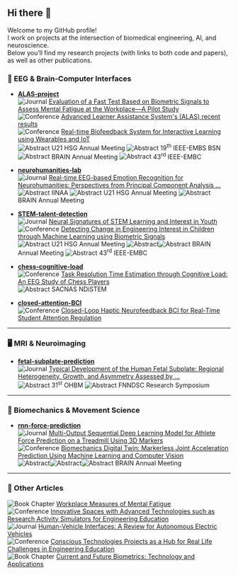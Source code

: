 ## Hi there 👋
Welcome to my GitHub profile!  
I work on projects at the intersection of biomedical engineering, AI, and neuroscience.  
Below you’ll find my research projects (with links to both code and papers), as well as other publications.  

### 🧠 EEG & Brain-Computer Interfaces
- **[ALAS-project](https://github.com/miltoncandela/ALAS-project)**  
![Journal](https://img.shields.io/badge/2021-Journal-blue) [Evaluation of a Fast Test Based on Biometric Signals to Assess Mental Fatigue at the Workplace—A Pilot Study](https://doi.org/10.3390/ijerph182211891)  
![Conference](https://img.shields.io/badge/2021-Conference-green) [Advanced Learner Assistance System's (ALAS) recent results](https://doi.org/10.1109/IEEECONF53024.2021.9733770)  
![Conference](https://img.shields.io/badge/2021-Conference-green) [Real-time Biofeedback System for Interactive Learning using Wearables and IoT](https://ieomsociety.org/proceedings/2021monterrey/487.pdf)  
![Abstract](https://img.shields.io/badge/2024-Abstract-red) U21 HSG Annual Meeting ![Abstract](https://img.shields.io/badge/2023-Abstract-red) 19<sup>th</sup> IEEE-EMBS BSN ![Abstract](https://img.shields.io/badge/2021-Abstract-red) BRAIN Annual Meeting ![Abstract](https://img.shields.io/badge/2021-Abstract-red) 43<sup>rd</sup> IEEE-EMBC  

- **[neurohumanities-lab](https://github.com/miltoncandela/neurohumanities-lab)**  
![Journal](https://img.shields.io/badge/2024-Journal-blue) [Real-time EEG-based Emotion Recognition for Neurohumanities: Perspectives from Principal Component Analysis ...](https://doi.org/10.3389/fnhum.2024.1319574)   
![Abstract](https://img.shields.io/badge/2025-Abstract-red) IINAA ![Abstract](https://img.shields.io/badge/2024-Abstract-red) U21 HSG Annual Meeting  ![Abstract](https://img.shields.io/badge/2023-Abstract-red) BRAIN Annual Meeting

- **[STEM-talent-detection](https://github.com/miltoncandela/STEM-talent-detection)**  
![Journal](https://img.shields.io/badge/2025-Journal-blue) [Neural Signatures of STEM Learning and Interest in Youth](https://doi.org/10.1016/j.actpsy.2025.104949)  
![Conference](https://img.shields.io/badge/2021-Conference-green) [Detecting Change in Engineering Interest in Children through Machine Learning using Biometric Signals](https://doi.org/10.1109/IEEECONF53024.2021.9733772)  
![Abstract](https://img.shields.io/badge/2024-Abstract-red) U21 HSG Annual Meeting ![Abstract](https://img.shields.io/badge/2022-Abstract-red)![Abstract](https://img.shields.io/badge/2023-Abstract-red) BRAIN Annual Meeting ![Abstract](https://img.shields.io/badge/2021-Abstract-red) 43<sup>rd</sup> IEEE-EMBC

- **[chess-cognitive-load](https://github.com/miltoncandela/chess-cognitive-load)**  
![Conference](https://img.shields.io/badge/2025-Conference-green) [Task Resolution Time Estimation through Cognitive Load: An EEG Study of Chess Players](https://escholarship.org/uc/item/6qh4q558)  
![Abstract](https://img.shields.io/badge/2025-Abstract-red) SACNAS NDiSTEM

- **[closed-attention-BCI](https://github.com/miltoncandela/closed-attention-BCI)**  
![Conference](https://img.shields.io/badge/2025-Conference-green) [Closed-Loop Haptic Neurofeedback BCI for Real-Time Student Attention Regulation](https://doi.org/xxxx)  

---

### 🖥️ MRI & Neuroimaging
- **[fetal-subplate-prediction](https://github.com/miltoncandela/fetal-subplate-prediction)**  
![Journal](https://img.shields.io/badge/2025-Journal-blue) [Typical Development of the Human Fetal Subplate: Regional Heterogeneity, Growth, and Asymmetry Assessed by ...](https://doi.org/xxxx)  
![Abstract](https://img.shields.io/badge/2025-Abstract-red) 31<sup>st</sup> OHBM ![Abstract](https://img.shields.io/badge/2024-Abstract-red) FNNDSC Research Symposium

---

### 🏃 Biomechanics & Movement Science
- **[rnn-force-prediction](https://github.com/miltoncandela/rnn-force-prediction)**  
![Journal](https://img.shields.io/badge/2022-Journal-blue) [Multi-Output Sequential Deep Learning Model for Athlete Force Prediction on a Treadmill Using 3D Markers](https://doi.org/10.3390/app12115424)  
![Conference](https://img.shields.io/badge/2023-Conference-green) [Biomechanics Digital Twin: Markerless Joint Acceleration Prediction Using Machine Learning and Computer Vision](https://doi.org/10.1109/IEEECONF56852.2023.10104757)  
![Abstract](https://img.shields.io/badge/2021-Abstract-red)![Abstract](https://img.shields.io/badge/2022-Abstract-red)![Abstract](https://img.shields.io/badge/2023-Abstract-red) BRAIN Annual Meeting

---

### 📄 Other Articles
![Book Chapter](https://img.shields.io/badge/2025-Book%20Chapter-orange) [Workplace Measures of Mental Fatigue](https://doi.org/xxxx)  
![Conference](https://img.shields.io/badge/2025-Conference-green) [Innovative Spaces with Advanced Technologies such as Research Activity Simulators for Engineering Education](https://doi.org/10.1109/EDUCON62633.2025.11016540)  
![Journal](https://img.shields.io/badge/2024-Journal-blue) [Human-Vehicle Interfaces: A Review for Autonomous Electric Vehicles](https://doi.org/10.1109/ACCESS.2024.3450439)  
![Conference](https://img.shields.io/badge/2024-Conference-green) [Conscious Technologies Projects as a Hub for Real Life Challenges in Engineering Education](https://doi.org/10.1109/EDUCON60312.2024.10578738)  
![Book Chapter](https://img.shields.io/badge/2022-Book%20Chapter-orange) [Current and Future Biometrics: Technology and Applications](https://doi.org/10.1201/9781003145240-1)  


<!--
**miltoncandela/miltoncandela** is a ✨ _special_ ✨ repository because its `README.md` (this file) appears on your GitHub profile.

Here are some ideas to get you started:

- 🔭 I’m currently working on ...
- 🌱 I’m currently learning ...
- 👯 I’m looking to collaborate on ...
- 🤔 I’m looking for help with ...
- 💬 Ask me about ...
- 📫 How to reach me: ...
- 😄 Pronouns: ...
- ⚡ Fun fact: ...
-->
